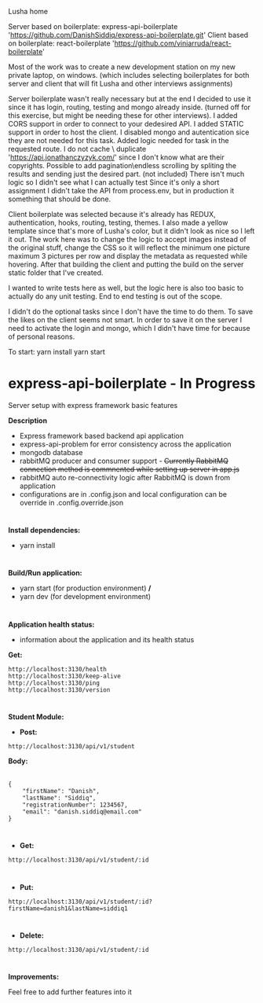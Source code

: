 Lusha home

Server based on boilerplate: express-api-boilerplate 'https://github.com/DanishSiddiq/express-api-boilerplate.git'
Client based on boilerplate: react-boilerplate  'https://github.com/viniarruda/react-boilerplate'

Most of the work was to create a new development station on my new private laptop, on windows. (which includes selecting
boilerplates for both server and client that will fit Lusha and other interviews assignments)

Server boilerplate wasn't really necessary but at the end I decided to use it since it has login, routing, testing and mongo already inside.
(turned off for this exercise, but might be needing these for other interviews).
I added CORS support in order to connect to your dedesired API.
I added STATIC support in order to host the client.
I disabled mongo and autentication sice they are not needed for this task.
Added logic needed for task in the requested route.
I do not cache \ duplicate 'https://api.jonathanczyzyk.com/' since I don't know what are their copyrights.
Possible to add pagination\endless scrolling by spliting the results and sending just the desired part. (not included)
There isn't much logic so I didn't see what I can actually test
Since it's only a short assignment I didn't take the API from process.env, but in production it something that should be done.

Client boilerplate was selected because it's already has REDUX, authentication, hooks, routing, testing, themes.
I also made a yellow template since that's more of Lusha's color, but it didn't look as nice so I left it out.
The work here was to change the logic to accept images instead of the original stuff,
change the CSS so it will reflect the minimum one picture maximum 3 pictures per row and display the metadata as
requested while hovering.
After that building the client and putting the build on the server static folder that I've created.

I wanted to write tests here as well, but the logic here is also too basic to actually do any unit testing.
End to end testing is out of the scope.

I didn't do the optional tasks since I don't have the time to do them.
To save the likes on the client seems not smart.
In order to save it on the server I need to activate the login and mongo, which I didn't have time for because of personal reasons.


To start:
yarn install
yarn start




# express-api-boilerplate - In Progress
Server setup with express framework basic features

**Description**
* Express framework based backend api application
* express-api-problem for error consistency across the application
* mongodb database
* rabbitMQ producer and consumer support - ~~Currently RabbitMQ connection method is commnented while setting up server in app.js~~
* rabbitMQ auto re-connectivity logic after RabbitMQ is down from application
* configurations are in .config.json and local configuration can be override in .config.override.json

#
**Install dependencies:**
* yarn install

#
**Build/Run application:**
* yarn start (for production environment) **/**
* yarn dev (for development environment)

#
**Application health status:**
* information about the application and its health status

**Get:**
```
http://localhost:3130/health
http://localhost:3130/keep-alive
http://localhost:3130/ping
http://localhost:3130/version
```
#
**Student Module:**

* **Post:**
```
http://localhost:3130/api/v1/student
```
**Body:**
######
```
{
	"firstName": "Danish",
	"lastName": "Siddiq",
	"registrationNumber": 1234567,
	"email": "danish.siddiq@email.com"
}
```

#
* **Get:**
```
http://localhost:3130/api/v1/student/:id
```

#
* **Put:**
```
http://localhost:3130/api/v1/student/:id?firstName=danish1&lastName=siddiq1
```

#
* **Delete:**
```
http://localhost:3130/api/v1/student/:id
```

#
**Improvements:**

Feel free to add further features into it

